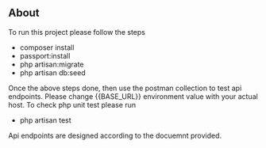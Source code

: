 
## About

To run this project please follow the steps

-  composer install
-  passport:install
-  php artisan:migrate
-  php artisan db:seed

Once the above steps done, then use the postman collection to test api endpoints. Please change {{BASE_URL}} environment value with your actual host.
To check php unit test please run 

- php artisan test

Api endpoints are designed according to the docuemnt provided.



